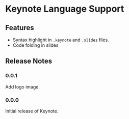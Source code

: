 # Keynote Language Support

## Features

- Syntax highlight in `.keynote` and `.slides` files.
- Code folding in slides

## Release Notes

### 0.0.1

Add logo image.

### 0.0.0

Initial release of Keynote.
